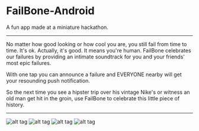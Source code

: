FailBone-Android
================

A fun app made at a miniature hackathon.

----------------------------------------

No matter how good looking or how cool you are, you still fail from time to time. It's ok. Actually, it's good. It means you're human. FailBone celebrates our failures by providing an intimate soundtrack for you and your friends' most epic failures. 

With one tap you can announce a failure and EVERYONE nearby will get your resounding push notification. 

So the next time you see a hipster trip over his vintage Nike's or witness an old man get hit in the groin, use FailBone to celebrate this little piece of history. 

----------------------------------------

![alt tag](http://i.imgur.com/XTm22gz.jpg)
![alt tag](http://i.imgur.com/bqJiYcJ.jpg)
![alt tag](http://i.imgur.com/zX59Xg3.jpg)
![alt tag](http://i.imgur.com/R5PyP7j.jpg)
